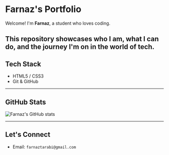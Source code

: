 # Farnaz's Portfolio

Welcome! I'm **Farnaz**, a student who loves coding.

This repository showcases who I am, what I can do, and the journey I'm on in the world of tech.
---

## Tech Stack

- HTML5 / CSS3 
- Git & GitHub

---

## GitHub Stats

![Farnaz's GitHub stats](https://github-readme-stats.vercel.app/api?username=Farnaztr&show_icons=true&theme=tokyonight)

---

## Let's Connect

- Email: `farnaztarabi@gmail.com`


